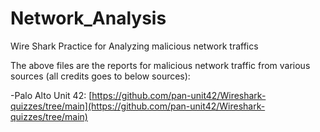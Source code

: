 # Network_Analysis
Wire Shark Practice for Analyzing malicious network traffics

The above files are the reports for malicious network traffic from various sources (all credits goes to below sources):

-Palo Alto Unit 42: [https://github.com/pan-unit42/Wireshark-quizzes/tree/main](https://github.com/pan-unit42/Wireshark-quizzes/tree/main)
